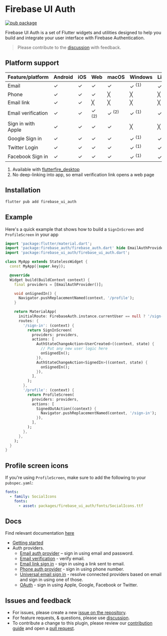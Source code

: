 # Firebase UI Auth

[![pub package](https://img.shields.io/pub/v/firebase_ui_auth.svg)](https://pub.dev/packages/firebase_ui_auth)

Firebase UI Auth is a set of Flutter widgets and utilities designed to help you build and integrate your user interface with Firebase Authentication.

> Please contribute to the [discussion](https://github.com/firebase/FirebaseUI-Flutter/discussions/6978) with feedback.

## Platform support

| Feature/platform   | Android | iOS | Web              | macOS            | Windows          | Linux            |
| ------------------ | ------- | --- | ---------------- | ---------------- | ---------------- | ---------------- |
| Email              | ✓       | ✓   | ✓                | ✓                | ✓ <sup>(1)</sup> | ✓ <sup>(1)</sup> |
| Phone              | ✓       | ✓   | ✓                | ╳                | ╳                | ╳                |
| Email link         | ✓       | ✓   | ╳                | ╳                | ╳                | ╳                |
| Email verification | ✓       | ✓   | ✓ <sup>(2)</sup> | ✓ <sup>(2)</sup> | ✓ <sup>(1)</sup> | ✓ <sup>(1)</sup> |
| Sign in with Apple | ✓       | ✓   | ✓                | ✓                | ╳                | ╳                |
| Google Sign in     | ✓       | ✓   | ✓                | ✓                | ✓ <sup>(1)</sup> | ✓ <sup>(1)</sup> |
| Twitter Login      | ✓       | ✓   | ✓                | ✓                | ✓ <sup>(1)</sup> | ✓ <sup>(1)</sup> |
| Facebook Sign in   | ✓       | ✓   | ✓                | ✓                | ✓ <sup>(1)</sup> | ✓ <sup>(1)</sup> |

1. Available with [flutterfire_desktop](https://github.com/invertase/flutterfire_desktop)
2. No deep-linking into app, so email verification link opens a web page

## Installation

```sh
flutter pub add firebase_ui_auth
```

## Example

Here's a quick example that shows how to build a `SignInScreen` and `ProfileScreen` in your app

```dart
import 'package:flutter/material.dart';
import 'package:firebase_auth/firebase_auth.dart' hide EmailAuthProvider;
import 'package:firebase_ui_auth/firebase_ui_auth.dart';

class MyApp extends StatelessWidget {
  const MyApp({super.key});

  @override
  Widget build(BuildContext context) {
    final providers = [EmailAuthProvider()];

    void onSignedIn() {
      Navigator.pushReplacementNamed(context, '/profile');
    }

    return MaterialApp(
      initialRoute: FirebaseAuth.instance.currentUser == null ? '/sign-in' : '/profile',
      routes: {
        '/sign-in': (context) {
          return SignInScreen(
            providers: providers,
            actions: [
              AuthStateChangeAction<UserCreated>((context, state) {
                // Put any new user logic here
                onSignedIn();
              }),
              AuthStateChangeAction<SignedIn>((context, state) {
                onSignedIn();
              }),
            ],
          );
        },
        '/profile': (context) {
          return ProfileScreen(
            providers: providers,
            actions: [
              SignedOutAction((context) {
                Navigator.pushReplacementNamed(context, '/sign-in');
              }),
            ],
          );
        },
      },
    );
  }
}
```

## Profile screen icons

If you're using `ProfileScreen`, make sure to add the following to your `pubspec.yaml`:

```yaml
fonts:
  - family: SocialIcons
    fonts:
      - asset: packages/firebase_ui_auth/fonts/SocialIcons.ttf
```

## Docs

Find relevant documentation [here](https://github.com/firebase/FirebaseUI-Flutter/tree/main/docs/firebase-ui-auth)

- [Getting started](https://github.com/firebase/FirebaseUI-Flutter/blob/main/docs/firebase-ui-auth/README.md)
- Auth providers.
  - [Email auth provider](https://github.com/firebase/FirebaseUI-Flutter/blob/main/docs/firebase-ui-auth/providers/email.md) – sign in using email and password.
  - [Email verification](https://github.com/firebase/FirebaseUI-Flutter/blob/main/docs/firebase-ui-auth/providers/email-verification.md) - verify email.
  - [Email link sign in](https://github.com/firebase/FirebaseUI-Flutter/blob/main/docs/firebase-ui-auth/providers/email-link.md) - sign in using a link sent to email.
  - [Phone auth provider](https://github.com/firebase/FirebaseUI-Flutter/blob/main/docs/firebase-ui-auth/providers/phone.md) - sign in using phone number.
  - [Universal email sign in](https://github.com/firebase/FirebaseUI-Flutter/blob/main/docs/firebase-ui-auth/providers/universal-email-sign-in.md) - resolve connected providers based on email and sign in using one of those.
  - [OAuth](https://github.com/firebase/FirebaseUI-Flutter/blob/main/docs/firebase-ui-auth/providers/oauth.md) - sign in using Apple, Google, Facebook or Twitter.

## Issues and feedback

- For issues, please create a new [issue on the repository](https://github.com/firebase/FirebaseUI-Flutter/issues).
- For feature requests, & questions, please use [discussion](https://github.com/firebase/FirebaseUI-Flutter/discussions).
- To contribute a change to this plugin, please review our [contribution guide](https://github.com/firebase/FirebaseUI-Flutter/blob/master/CONTRIBUTING.md) and open a [pull request](https://github.com/firebase/FirebaseUI-Flutter/pulls).
